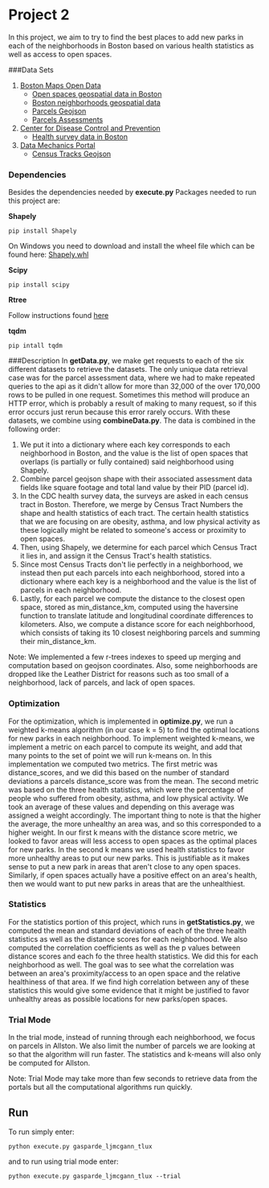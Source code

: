 Project 2
================================================================================
In this project, we aim to try to find the best places to add
new parks in each of the neighborhoods in Boston based on various
health statistics as well as access to open spaces. 

###Data Sets
1. [Boston Maps Open Data](http://bostonopendata-boston.opendata.arcgis.com/)
    - [Open spaces geospatial data in Boston](http://bostonopendata-boston.opendata.arcgis.com/datasets/2868d370c55d4d458d4ae2224ef8cddd_7.geojson)
    - [Boston neighborhoods geospatial data](http://bostonopendata-boston.opendata.arcgis.com/datasets/3525b0ee6e6b427f9aab5d0a1d0a1a28_0.geojson)
    - [Parcels Geojson](http://bostonopendata-boston.opendata.arcgis.com/datasets/b7739e6673104c048f5e2f28bb9b2281_0.geojson)
    - [Parcels Assessments](https://data.boston.gov/datastore/odata3.0/fd351943-c2c6-4630-992d-3f895360febd)
2. [Center for Disease Control and Prevention](https://chronicdata.cdc.gov/)
    - [Health survey data in Boston](https://chronicdata.cdc.gov/resource/csmm-fdhi.json?cityname=Boston)
3. [Data Mechanics Portal](http://datamechanics.io/)
    - [Census Tracks Geojson](http://datamechanics.io/data/gasparde_ljmcgann_tlux/boston_census_track.json)
### Dependencies
Besides the dependencies needed by **execute.py** Packages needed to run this project are:

**Shapely**
```
pip install Shapely 
```
On Windows you need to download and install the wheel file which can be found here:  [Shapely.whl](http://www.lfd.uci.edu/~gohlke/pythonlibs/#shapely)

**Scipy**
````
pip install scipy
````

**Rtree**

Follow instructions found [here](http://toblerity.org/rtree/install.html#)

**tqdm**
````
pip intall tqdm
````
###Description
In **getData.py**, we make get requests to each of the six different datasets
to retrieve the datasets. The only unique data retrieval case was for the parcel
assessment data, where we had to make repeated queries to the api as it didn't
allow for more than 32,000 of the over 170,000 rows to be pulled in one request. Sometimes
this method will produce an HTTP error, which is probably a result of making to many request,
so if this error occurs just rerun because this error rarely occurs.
With these datasets, we combine using **combineData.py**. 
The data is combined in the following order: 
1. We put it into a dictionary where each key corresponds to each neighborhood in Boston, and the value is the list of open spaces that overlaps (is partially or fully contained) said neighborhood using Shapely.
2. Combine parcel geojson shape with their associated assessment data fields like square footage and total land value by 
their PID (parcel id).
3. In the CDC health survey data, the surveys are asked in each census tract in Boston. Therefore, we merge by
Census Tract Numbers the shape and health statistics of each tract. The certain health statistics that we 
are focusing on are obesity, asthma, and low physical activity as these logically might be related to someone's
access or proximity to open spaces.
4. Then, using Shapely, we determine for each parcel which Census Tract it lies in, and assign it the
Census Tract's health statistics.
5. Since most Census Tracts don't lie perfectly in a neighborhood, we instead then put each parcels into each neighborhood,
stored into a dictionary where each key is a neighborhood and the value is the list of parcels in each neighborhood.
6. Lastly, for each parcel we compute the distance to the closest open space, stored as min_distance_km, computed using the haversine function to translate
latitude and longitudinal coordinate differences to kilometers. Also, we compute a distance score for each neighborhood,
which consists of taking its 10 closest neighboring parcels and summing their min_distance_km. 

Note: We implemented a few r-trees indexes to speed up merging and computation based on geojson coordinates. Also, some neighborhoods
are dropped like the Leather District for reasons such as too small of a neighborhood, lack of parcels, and lack of open spaces.

### Optimization
For the optimization, which is implemented in **optimize.py**, we run a weighted k-means algorithm (in our case k = 5) to find the optimal
locations for new parks in each neighborhood. To implement weighted k-means, we implement a metric on each parcel to 
compute its weight, and add that many points to the set of point we will run k-means on. In this implementation we 
computed two metrics. The first metric was distance_scores, and we did this based on the number of standard deviations
a parcels distance_score was from the mean. The second metric was based on the three health statistics, which were the 
percentage of people who suffered from obesity, asthma, and low physical activity. We took an average of these values
and depending on this average was assigned a weight accordingly. The important thing to note is that the higher the average,
the more unhealthy an area was, and so this corresponded to a higher weight. In our first k means with the distance score 
metric, we looked to favor areas will less access to open spaces as the optimal places for new parks. In the second
k means we used health statistics to favor more unhealthy areas to put our new parks. This is justifiable as it makes
sense to put a new park in areas that aren't close to any open spaces. Similarly, if open spaces
actually have a positive effect on an area's health, then we would want to put new parks in areas that are
the unhealthiest.

### Statistics
For the statistics portion of this project, which runs in **getStatistics.py**, we computed the mean and standard deviations
of each of the three health statistics as well as the distance scores for each neighborhood. We
also computed the correlation coefficients as well as the p values between distance scores and each fo the three health 
statistics. We did this for each neighborhood as well. The goal was to see what the correlation was
between an area's proximity/access to an open space and the relative healthiness of that area. If we
find high correlation between any of these statistics this would give some evidence that it might 
be justified to favor unhealthy areas as possible locations for new parks/open spaces.

### Trial Mode
In the trial mode, instead of running through each neighborhood, we focus on
parcels in Allston. We also limit the number of parcels we are looking at so that the algorithm will run faster.
The statistics and k-means will also only be computed for Allston.

Note: Trial Mode may take more than few seconds to retrieve data from the portals but all the computational algorithms run quickly.

## Run
To run simply enter:
```
python execute.py gasparde_ljmcgann_tlux
```
and to run using trial mode enter:
```
python execute.py gasparde_ljmcgann_tlux --trial
```